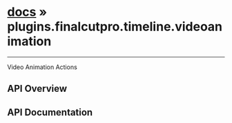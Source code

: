 # [docs](index.md) » plugins.finalcutpro.timeline.videoanimation
---

Video Animation Actions

## API Overview

## API Documentation

